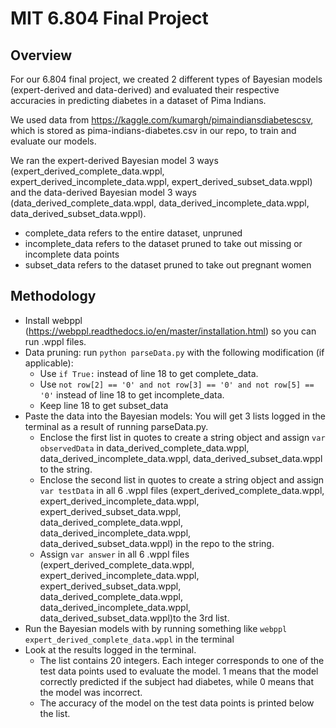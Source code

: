 # MIT 6.804 Final Project 


## Overview

For our 6.804 final project, we created 2 different types of Bayesian models (expert-derived and data-derived) and evaluated their respective accuracies in predicting diabetes in a dataset of Pima Indians.

We used data from https://kaggle.com/kumargh/pimaindiansdiabetescsv, which is stored as pima-indians-diabetes.csv in our repo, to train and evaluate our models.

We ran the expert-derived Bayesian model 3 ways (expert_derived_complete_data.wppl, expert_derived_incomplete_data.wppl, expert_derived_subset_data.wppl) and the data-derived Bayesian model 3 ways (data_derived_complete_data.wppl, data_derived_incomplete_data.wppl, data_derived_subset_data.wppl).
* complete_data refers to the entire dataset, unpruned
* incomplete_data refers to the dataset pruned to take out missing or incomplete data points
* subset_data refers to the dataset pruned to take out pregnant women

## Methodology

* Install webppl (https://webppl.readthedocs.io/en/master/installation.html) so you can run .wppl files.
* Data pruning: run `python parseData.py` with the following modification (if applicable): 
  * Use `if True:` instead of line 18 to get complete_data. 
  * Use ` not row[2] == '0' and not row[3] == '0' and not row[5] == '0' ` instead of line 18 to get incomplete_data. 
  * Keep line 18 to get subset_data
* Paste the data into the Bayesian models: You will get 3 lists logged in the terminal as a result of running parseData.py.
  * Enclose the first list in quotes to create a string object and assign `var observedData` in data_derived_complete_data.wppl, data_derived_incomplete_data.wppl, data_derived_subset_data.wppl to the string.
  * Enclose the second list in quotes to create a string object and assign `var testData` in all 6 .wppl files (expert_derived_complete_data.wppl, expert_derived_incomplete_data.wppl, expert_derived_subset_data.wppl, data_derived_complete_data.wppl, data_derived_incomplete_data.wppl, data_derived_subset_data.wppl)  in the repo to the string.
  * Assign `var answer` in all 6 .wppl files (expert_derived_complete_data.wppl, expert_derived_incomplete_data.wppl, expert_derived_subset_data.wppl, data_derived_complete_data.wppl, data_derived_incomplete_data.wppl, data_derived_subset_data.wppl)to the 3rd list.
* Run the Bayesian models with by running something like `webppl expert_derived_complete_data.wppl` in the terminal
* Look at the results logged in the terminal.
  * The list contains 20 integers. Each integer corresponds to one of the test data points used to evaluate the model. 1 means that the model correctly predicted if the subject had diabetes, while 0 means that the model was incorrect.
  * The accuracy of the model on the test data points is printed below the list.

